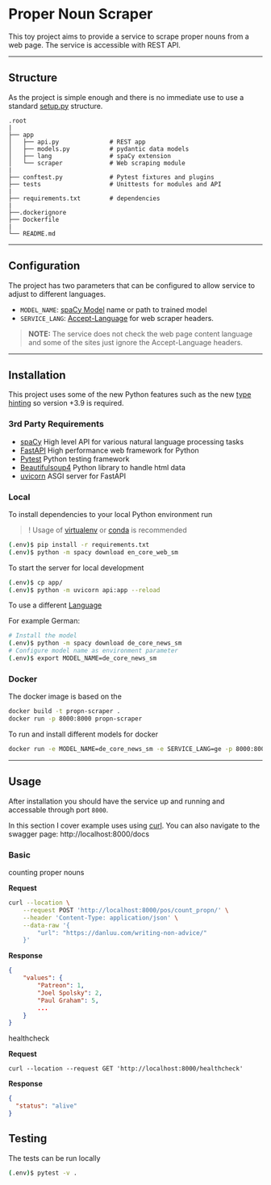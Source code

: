 # Proper Noun Scraper

This toy project aims to provide a service to scrape proper nouns from a web page. The service is accessible with REST API.

---

## Structure

As the project is simple enough and there is no immediate use to use a standard [setup.py](https://packaging.python.org/en/latest/tutorials/packaging-projects/) structure.

```
.root
|
├── app
│   ├── api.py              # REST app
│   ├── models.py           # pydantic data models
│   ├── lang                # spaCy extension
│   └── scraper             # Web scraping module
|
├── conftest.py             # Pytest fixtures and plugins
├── tests                   # Unittests for modules and API
|
├── requirements.txt        # dependencies
|
├──.dockerignore
├── Dockerfile
|
└── README.md
```

---

## Configuration

The project has two parameters that can be configured to allow service to adjust to different languages.

- `MODEL_NAME`: [spaCy Model](https://spacy.io/usage/models) name or path to trained model
- `SERVICE_LANG`: [Accept-Language](https://developer.mozilla.org/en-US/docs/Web/HTTP/Headers/Accept-Language) for web scraper headers.

> **NOTE:** The service does not check the web page content language and some of the sites just ignore the Accept-Language headers.

---

## Installation

This project uses some of the new Python features such as the new [type hinting](https://docs.python.org/3/whatsnew/3.9.html#type-hinting-generics-in-standard-collections) so version +3.9 is required.

### 3rd Party Requirements

- [spaCy](https://spacy.io/) High level API for various natural language processing tasks
- [FastAPI](https://fastapi.tiangolo.com/) High performance web framework for Python
- [Pytest](https://docs.pytest.org/en/6.2.x/) Python testing framework
- [Beautifulsoup4](https://beautiful-soup-4.readthedocs.io/en/latest/) Python library to handle html data
- [uvicorn](https://www.uvicorn.org/) ASGI server for FastAPI

### Local

To install dependencies to your local Python environment run

> ! Usage of [virtualenv](https://docs.python.org/3/tutorial/venv.html) or [conda](https://docs.conda.io/en/latest/) is recommended

```bash
(.env)$ pip install -r requirements.txt
(.env)$ python -m spacy download en_core_web_sm
```

To start the server for local development

```bash
(.env)$ cp app/
(.env)$ python -m uvicorn api:app --reload
```

To use a different [Language](https://spacy.io/usage/models#languages)

For example German:

```bash
# Install the model
(.env)$ python -m spacy download de_core_news_sm
# Configure model name as environment parameter
(.env)$ export MODEL_NAME=de_core_news_sm
```

### Docker

The docker image is based on the

```bash
docker build -t propn-scraper .
docker run -p 8000:8000 propn-scraper
```

To run and install different models for docker

```bash
docker run -e MODEL_NAME=de_core_news_sm -e SERVICE_LANG=ge -p 8000:8000 propn-scraper /bin/bash -c "python -m spacy download de_core_news_sm && python -m uvicorn api:app --host=0.0.0.0 --port=8000"
```

---

## Usage

After installation you should have the service up and running and accessable through port `8000`.

In this section I cover example uses using [curl](https://curl.se/). You can also navigate to the swagger page: http://localhost:8000/docs

### Basic

counting proper nouns

**Request**

```bash
curl --location \
    --request POST 'http://localhost:8000/pos/count_propn/' \
    --header 'Content-Type: application/json' \
    --data-raw '{
        "url": "https://danluu.com/writing-non-advice/"
    }'
```

**Response**

```json
{
    "values": {
        "Patreon": 1,
        "Joel Spolsky": 2,
        "Paul Graham": 5,
        ...
    }
}
```

healthcheck

**Request**

```
curl --location --request GET 'http://localhost:8000/healthcheck'
```

**Response**

```json
{
  "status": "alive"
}
```

## Testing

The tests can be run locally

```bash
(.env)$ pytest -v .
```
